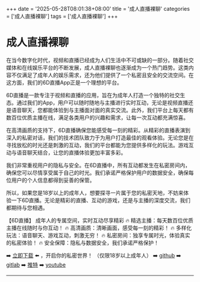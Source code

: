 +++
date = '2025-05-28T08:01:38+08:00'
title = '成人直播裸聊'
categories = ['成人直播裸聊']
tags = ['成人直播裸聊']
+++

# 成人直播裸聊

在当今数字化时代，视频和直播已经成为人们生活中不可或缺的一部分。随着社交媒体和在线娱乐平台的不断发展，成人直播裸聊也逐渐成为一个热门趋势。这类内容不仅满足了成年人的娱乐需求，还为他们提供了一个私密且安全的交流空间。在这方面，我们的6D直播App正是一个理想的平台。

6D直播是一款专注于视频和直播的应用，旨在为成年人打造一个独特的社交生态。通过我们的App，用户可以随时随地与主播进行实时互动，无论是视频直播还是语音聊天，您都能体验到与主播面对面的真实交流。此外，我们平台上每天都有数百位优质主播在线，满足各类用户的兴趣和需求，让每一次互动都充满惊喜。

在高清画质的支持下，6D直播确保您能感受每一刻的精彩。从精彩的直播表演到深入的私密对话，我们的技术团队致力于为用户打造最佳的观看体验。无论您是在寻找放松的时光还是刺激的互动，我们的平台都能为您提供多样化的玩法。游戏互动与语音聊天结合，让您的直播体验更加丰富多彩。

我们非常重视用户的隐私与安全。在6D直播中，所有互动都发生在私密房间内，确保您可以尽情享受属于自己的时光。我们承诺严格保护用户的数据安全，确保每位用户的个人信息都得到妥善的保管。

所以，如果您是18岁以上的成年人，想要探寻一片属于您的私密天地，不妨来体验一下6D直播。无论是精彩的直播、互动的游戏，还是与主播的深度交流，我们都期待与您相遇。

【6D直播】
成年人的专属空间，实时互动尽享精彩
🔥 精选主播：每天数百位优质主播在线随时与你互动！
🔥 高清画质：清晰画面，感受每一刻的精彩！
🔥 多样化玩法：语音聊天、游戏互动，刺激无穷！
🔥 私密房间：独享专属时光，体验真实的私密体验！
🔥 安全保障：隐私与数据安全，我们承诺严格保护！

➡️ [立即下载](https://down123.s3.ap-east-1.amazonaws.com/down/down.html?channelCode=blog) ⬅️ ，开启你的私密世界！
（仅限18岁以上成年人）
➡️ [github](https://aldult-live.github.io/)
➡️ [gitlab](https://seo-09598d.gitlab.io/)
➡️ [推特](https://x.com/wegame33)
➡️ [youtube](https://www.youtube.com/@6Dlive)

---
